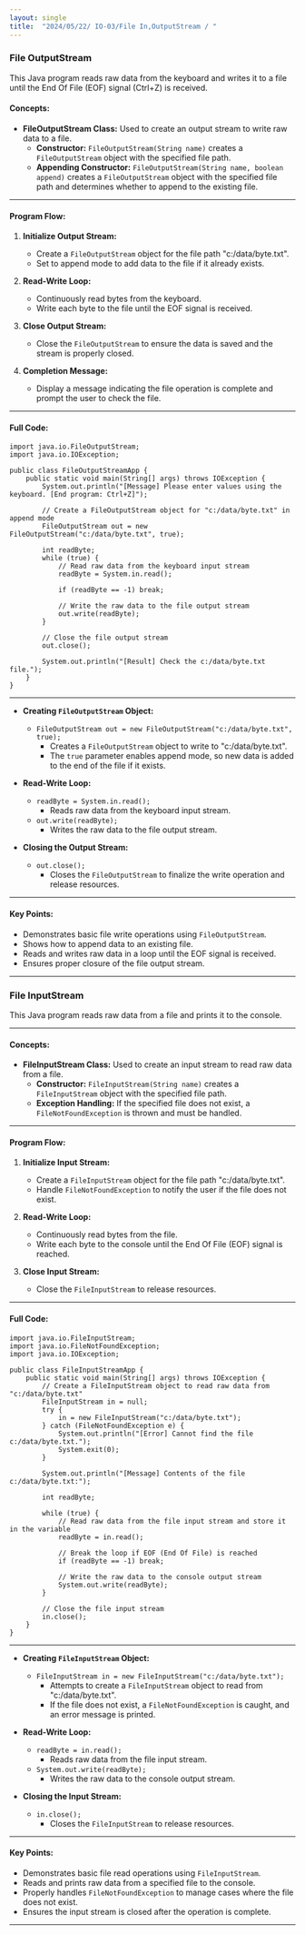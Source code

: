 ```yaml
---
layout: single
title:  "2024/05/22/ IO-03/File In,OutputStream / "
---
```


### File OutputStream 


This Java program reads raw data from the keyboard and writes it to a file until the End Of File (EOF) signal (Ctrl+Z) is received.



#### Concepts:
- **FileOutputStream Class:** Used to create an output stream to write raw data to a file.
  - **Constructor:** `FileOutputStream(String name)` creates a `FileOutputStream` object with the specified file path.
  - **Appending Constructor:** `FileOutputStream(String name, boolean append)` creates a `FileOutputStream` object with the specified file path and determines whether to append to the existing file.

---

#### Program Flow:
1. **Initialize Output Stream:**
   - Create a `FileOutputStream` object for the file path "c:/data/byte.txt".
   - Set to append mode to add data to the file if it already exists.

2. **Read-Write Loop:**
   - Continuously read bytes from the keyboard.
   - Write each byte to the file until the EOF signal is received.

3. **Close Output Stream:**
   - Close the `FileOutputStream` to ensure the data is saved and the stream is properly closed.

4. **Completion Message:**
   - Display a message indicating the file operation is complete and prompt the user to check the file.

---

#### Full Code:

~~~
import java.io.FileOutputStream;
import java.io.IOException;

public class FileOutputStreamApp {
    public static void main(String[] args) throws IOException {
        System.out.println("[Message] Please enter values using the keyboard. [End program: Ctrl+Z]");

        // Create a FileOutputStream object for "c:/data/byte.txt" in append mode
        FileOutputStream out = new FileOutputStream("c:/data/byte.txt", true);

        int readByte;
        while (true) {
            // Read raw data from the keyboard input stream
            readByte = System.in.read();

            if (readByte == -1) break;

            // Write the raw data to the file output stream
            out.write(readByte);
        }

        // Close the file output stream
        out.close();

        System.out.println("[Result] Check the c:/data/byte.txt file.");
    }
}
~~~

---


- **Creating `FileOutputStream` Object:**
  - `FileOutputStream out = new FileOutputStream("c:/data/byte.txt", true);`
    - Creates a `FileOutputStream` object to write to "c:/data/byte.txt".
    - The `true` parameter enables append mode, so new data is added to the end of the file if it exists.

- **Read-Write Loop:**
  - `readByte = System.in.read();`
    - Reads raw data from the keyboard input stream.
  - `out.write(readByte);`
    - Writes the raw data to the file output stream.

- **Closing the Output Stream:**
  - `out.close();`
    - Closes the `FileOutputStream` to finalize the write operation and release resources.

---

#### Key Points:
- Demonstrates basic file write operations using `FileOutputStream`.
- Shows how to append data to an existing file.
- Reads and writes raw data in a loop until the EOF signal is received.
- Ensures proper closure of the file output stream.

---


### File InputStream


This Java program reads raw data from a file and prints it to the console.

---

#### Concepts:
- **FileInputStream Class:** Used to create an input stream to read raw data from a file.
  - **Constructor:** `FileInputStream(String name)` creates a `FileInputStream` object with the specified file path.
  - **Exception Handling:** If the specified file does not exist, a `FileNotFoundException` is thrown and must be handled.

---

#### Program Flow:
1. **Initialize Input Stream:**
   - Create a `FileInputStream` object for the file path "c:/data/byte.txt".
   - Handle `FileNotFoundException` to notify the user if the file does not exist.

2. **Read-Write Loop:**
   - Continuously read bytes from the file.
   - Write each byte to the console until the End Of File (EOF) signal is reached.

3. **Close Input Stream:**
   - Close the `FileInputStream` to release resources.

---

#### Full Code:

~~~
import java.io.FileInputStream;
import java.io.FileNotFoundException;
import java.io.IOException;

public class FileInputStreamApp {
    public static void main(String[] args) throws IOException {
        // Create a FileInputStream object to read raw data from "c:/data/byte.txt"
        FileInputStream in = null;
        try {
            in = new FileInputStream("c:/data/byte.txt");
        } catch (FileNotFoundException e) {
            System.out.println("[Error] Cannot find the file c:/data/byte.txt.");
            System.exit(0);
        }

        System.out.println("[Message] Contents of the file c:/data/byte.txt:");

        int readByte;

        while (true) {
            // Read raw data from the file input stream and store it in the variable
            readByte = in.read();

            // Break the loop if EOF (End Of File) is reached
            if (readByte == -1) break;

            // Write the raw data to the console output stream
            System.out.write(readByte);
        }

        // Close the file input stream
        in.close();
    }
}
~~~

---


- **Creating `FileInputStream` Object:**
  - `FileInputStream in = new FileInputStream("c:/data/byte.txt");`
    - Attempts to create a `FileInputStream` object to read from "c:/data/byte.txt".
    - If the file does not exist, a `FileNotFoundException` is caught, and an error message is printed.

- **Read-Write Loop:**
  - `readByte = in.read();`
    - Reads raw data from the file input stream.
  - `System.out.write(readByte);`
    - Writes the raw data to the console output stream.

- **Closing the Input Stream:**
  - `in.close();`
    - Closes the `FileInputStream` to release resources.

---

#### Key Points:
- Demonstrates basic file read operations using `FileInputStream`.
- Reads and prints raw data from a specified file to the console.
- Properly handles `FileNotFoundException` to manage cases where the file does not exist.
- Ensures the input stream is closed after the operation is complete.

---
